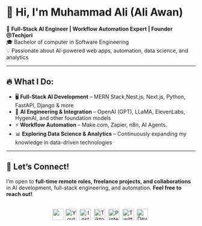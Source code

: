 <!--<img src="./icons/muhammadali-pro-banner.png" alt="Github Banner">-->

# 👋 Hi, I'm Muhammad Ali (Ali Awan)  

🚀 **Full-Stack AI Engineer | Workflow Automation Expert | Founder @Techjori**  
🎓 Bachelor of computer in Software Engineering<br> 
💡 Passionate about AI-powered web apps, automation, data science, and analytics

---

## 🔥 What I Do:  
- 🖥 **Full-Stack AI Development** – MERN Stack,Nest.js, Next.js, Python, FastAPI, Django & more  
- 🤖 **AI Engineering & Integration** – OpenAI (GPT), LLaMA, ElevenLabs, HygenAI, and other foundation models  
- ⚡ **Workflow Automation** – Make.com, Zapier, n8n, AI Agents.  
- 📊 **Exploring Data Science & Analytics** – Continuously expanding my knowledge in data-driven technologies  

---

## 📩 Let’s Connect!  
I’m open to **full-time remote roles, freelance projects, and collaborations** in AI development, full-stack engineering, and automation. **Feel free to reach out!**  

<br/>
<div align="center">
<a href="https://linkedin.com/in/aliawanai" target="blank"><img align="center" src="https://img.icons8.com/?size=100&id=8808&format=png&color=000000" height="30" width="30" /></a>
<a href="https://www.youtube.com/@aliawanai?sub_confirmation=1" target="blank"><img align="center" src="https://cdn.jsdelivr.net/npm/simple-icons@3.0.1/icons/youtube.svg" alt="Youtube Channel" height="30" width="30" /></a>&nbsp;
<a href="https://www.instagram.com/aliawanai/" target="blank"><img align="center" src="https://cdn.jsdelivr.net/npm/simple-icons@3.0.1/icons/instagram.svg" alt="Instagram Profile" height="30" width="30" /></a>&nbsp;
<a href="https://www.tiktok.com/@aliawanai" target="blank"><img align="center" src="https://cdn.jsdelivr.net/npm/simple-icons@3.0.1/icons/tiktok.svg" alt="Tiktok Profile" height="30" width="30" /></a>&nbsp;
<a href="https://pinterest.com/aliawanai" target="blank"><img align="center" src="https://cdn.jsdelivr.net/npm/simple-icons@3.0.1/icons/pinterest.svg" alt="Pinterest Profile" height="30" width="30" /></a>&nbsp;
<a href="https://twitter.com/aliawanai" target="blank"><img align="center" src="https://cdn.jsdelivr.net/npm/simple-icons@3.0.1/icons/twitter.svg" alt="Twitter Profile" height="30" width="30" /></a>&nbsp;
<a href="https://dev.to/aliawanai" target="blank"><img align="center" src="https://simpleicons.org/icons/devdotto.svg" alt="Dev.to profile" height="30" width="30" /></a>&nbsp;
</div>
<br/>

